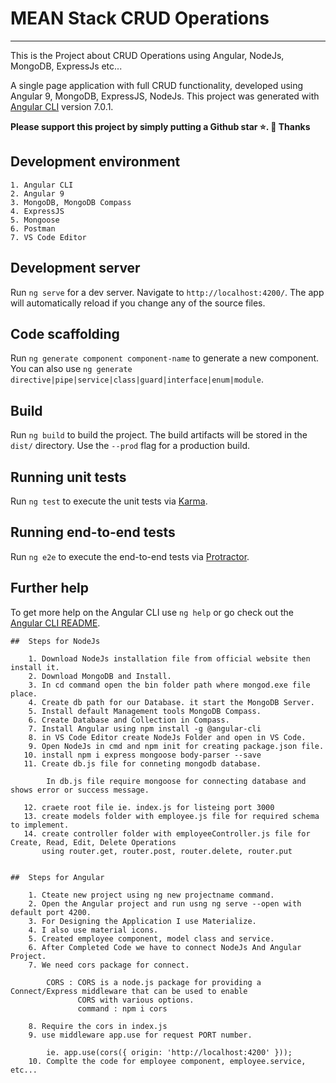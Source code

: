 # MEAN Stack CRUD Operations

****
This is the Project about CRUD Operations using Angular, NodeJs, MongoDB, ExpressJs etc...

A single page application with full CRUD functionality, developed using Angular 9, MongoDB, ExpressJS, NodeJs.
This project was generated with [Angular CLI](https://github.com/angular/angular-cli) version 7.0.1.

**Please support this project by simply putting a Github star ⭐. 🙏 Thanks**

## Development environment

    1. Angular CLI
    2. Angular 9
    3. MongoDB, MongoDB Compass
    4. ExpressJS
    5. Mongoose
    6. Postman
    7. VS Code Editor

## Development server

Run `ng serve` for a dev server. Navigate to `http://localhost:4200/`. The app will automatically reload if you change any of the source files.

## Code scaffolding

Run `ng generate component component-name` to generate a new component. You can also use `ng generate directive|pipe|service|class|guard|interface|enum|module`.

## Build

Run `ng build` to build the project. The build artifacts will be stored in the `dist/` directory. Use the `--prod` flag for a production build.

## Running unit tests

Run `ng test` to execute the unit tests via [Karma](https://karma-runner.github.io).

## Running end-to-end tests

Run `ng e2e` to execute the end-to-end tests via [Protractor](http://www.protractortest.org/).

## Further help

To get more help on the Angular CLI use `ng help` or go check out the [Angular CLI README](https://github.com/angular/angular-cli/blob/master/README.md).

    ##  Steps for NodeJs

		1. Download NodeJs installation file from official website then install it.
		2. Download MongoDB and Install.
		3. In cd command open the bin folder path where mongod.exe file place.
		4. Create db path for our Database. it start the MongoDB Server.
		5. Install default Management tools MongoDB Compass.
		6. Create Database and Collection in Compass.
		7. Install Angular using npm install -g @angular-cli
		8. in VS Code Editor create NodeJs Folder and open in VS Code.
		9. Open NodeJs in cmd and npm init for creating package.json file.
	   10. install npm i express mongoose body-parser --save
       11. Create db.js file for conneting mongodb database.
  
			In db.js file require mongoose for connecting database and shows error or success message.
  
       12. craete root file ie. index.js for listeing port 3000
       13. create models folder with employee.js file for required schema to implement.
       14. create controller folder with employeeController.js file for Create, Read, Edit, Delete Operations 
		   using router.get, router.post, router.delete, router.put


    ##  Steps for Angular 
	
		1. Cteate new project using ng new projectname command.
		2. Open the Angular project and run usng ng serve --open with default port 4200.
		3. For Designing the Application I use Materialize.
		4. I also use material icons.
		5. Created employee component, model class and service.
		6. After Completed Code we have to connect NodeJs And Angular Project.
		7. We need cors package for connect.
		
			CORS : CORS is a node.js package for providing a Connect/Express middleware that can be used to enable
				   CORS with various options.
				   command : npm i cors
				   
		8. Require the cors in index.js
		9. use middleware app.use for request PORT number.
		
			ie. app.use(cors({ origin: 'http://localhost:4200' }));
		10. Complte the code for employee component, employee.service, etc...
